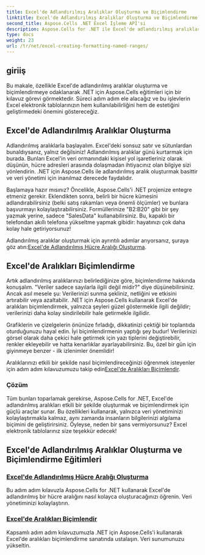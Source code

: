 ```yaml
---
title: Excel'de Adlandırılmış Aralıklar Oluşturma ve Biçimlendirme
linktitle: Excel'de Adlandırılmış Aralıklar Oluşturma ve Biçimlendirme
second_title: Aspose.Cells .NET Excel İşleme API'si
description: Aspose.Cells for .NET ile Excel'de adlandırılmış aralıkların nasıl oluşturulacağını ve biçimlendirileceğini keşfedin. Veri yönetiminizi ve görsel sunumunuzu zahmetsizce geliştirin.
type: docs
weight: 23
url: /tr/net/excel-creating-formatting-named-ranges/
---
```

## giriiş

Bu makale, özellikle Excel'de adlandırılmış aralıklar oluşturma ve biçimlendirmeye odaklanarak .NET için Aspose.Cells eğitimleri için bir kılavuz görevi görmektedir. Süreci adım adım ele alacağız ve bu işlevlerin Excel elektronik tablolarınızın hem kullanılabilirliğini hem de estetiğini geliştirmedeki önemini göstereceğiz. 

## Excel'de Adlandırılmış Aralıklar Oluşturma

Adlandırılmış aralıklarla başlayalım. Excel'deki sonsuz satır ve sütunlardan bunaldıysanız, yalnız değilsiniz! Adlandırılmış aralıklar günü kurtarmak için burada. Bunları Excel'in veri ormanındaki kişisel yol işaretleriniz olarak düşünün, hücre adresleri arasında dolaşmadan ihtiyacınız olan bilgiye sizi yönlendirin. .NET için Aspose.Cells ile adlandırılmış aralık oluşturmak basittir ve veri yönetimi için inanılmaz derecede faydalıdır.

Başlamaya hazır mısınız? Öncelikle, Aspose.Cells'i .NET projenize entegre etmeniz gerekir. Eklendikten sonra, belirli bir hücre kümesini adlandırabilirsiniz (belki satış rakamları veya önemli ölçümler) ve bunlara başvurmayı kolaylaştırabilirsiniz. Formüllerinize "B2:B20" gibi bir şey yazmak yerine, sadece "SalesData" kullanabilirsiniz. Bu, kapaklı bir telefondan akıllı telefona yükseltme yapmak gibidir: hayatınızı çok daha kolay hale getiriyorsunuz! 

 Adlandırılmış aralıklar oluşturmak için ayrıntılı adımlar arıyorsanız, şuraya göz atın:[Excel'de Adlandırılmış Hücre Aralığı Oluşturma](./create-named-range-of-cells/).

## Excel'de Aralıkları Biçimlendirme

Artık adlandırılmış aralıklarınızı belirlediğinize göre, biçimlendirme hakkında konuşalım. "Veriler sadece sayılarla ilgili değil midir?" diye düşünebilirsiniz. Ancak asıl mesele şu: Verilerinizi sunma şekliniz, netliğini ve etkisini artırabilir veya azaltabilir. .NET için Aspose.Cells kullanarak Excel'de aralıkları biçimlendirmek, yalnızca şeyleri güzel göstermekle ilgili değildir; verilerinizi daha kolay sindirilebilir hale getirmekle ilgilidir. 

Grafiklerin ve çizelgelerin önünüze fırladığı, dikkatinizi çektiği bir toplantıda oturduğunuzu hayal edin. İyi biçimlendirmenin yaptığı şey budur! Verilerinizi görsel olarak daha çekici hale getirmek için yazı tiplerini değiştirebilir, renkler ekleyebilir ve hatta kenarlıklar ayarlayabilirsiniz. Bu, özel bir gün için giyinmeye benzer - ilk izlenimler önemlidir! 

 Aralıklarınızı etkili bir şekilde nasıl biçimlendireceğinizi öğrenmek isteyenler için adım adım kılavuzumuzu takip edin[Excel'de Aralıkları Biçimlendir](./format-ranges/).

### Çözüm

Tüm bunları toparlamak gerekirse, Aspose.Cells for .NET, Excel'de adlandırılmış aralıkları etkili bir şekilde oluşturmak ve biçimlendirmek için güçlü araçlar sunar. Bu özellikleri kullanarak, yalnızca veri yönetiminizi kolaylaştırmakla kalmaz, aynı zamanda insanların bilgilerinizi algılama biçimini de geliştirirsiniz. Öyleyse, neden bir şans vermiyorsunuz? Excel elektronik tablolarınız size teşekkür edecek!

## Excel'de Adlandırılmış Aralıklar Oluşturma ve Biçimlendirme Eğitimleri
### [Excel'de Adlandırılmış Hücre Aralığı Oluşturma](./create-named-range-of-cells/)
Bu adım adım kılavuzla Aspose.Cells for .NET kullanarak Excel'de adlandırılmış bir hücre aralığını nasıl kolayca oluşturacağınızı öğrenin. Veri yönetiminizi kolaylaştırın.
### [Excel'de Aralıkları Biçimlendir](./format-ranges/)
Kapsamlı adım adım kılavuzumuzla .NET için Aspose.Cells'i kullanarak Excel'de aralıkları biçimlendirme sanatında ustalaşın. Veri sunumunuzu yükseltin.